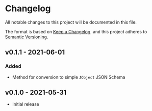 # Changelog

All notable changes to this project will be documented in this file.

The format is based on [Keep a Changelog](https://keepachangelog.com/en/1.0.0/),
and this project adheres to [Semantic Versioning](https://semver.org/spec/v2.0.0.html).

## v0.1.1 - 2021-06-01
### Added
- Method for conversion to simple `JObject` JSON Schema

## v0.1.0 - 2021-05-31
- Initial release
